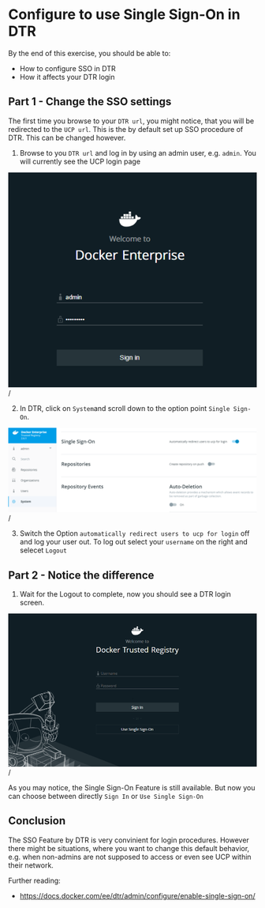 # Configure to use Single Sign-On in DTR

By the end of this exercise, you should be able to:

 - How to configure SSO in DTR
 - How it affects your DTR login
 

## Part 1 - Change the SSO settings

The first time you browse to your `DTR url`, you might notice, that you will be redirected to the `UCP url`. This is the by default set up SSO procedure of DTR. This can be changed however.

1. Browse to you `DTR url` and log in by using an admin user, e.g. `admin`. You will currently see the UCP login page

![rbac01](../images/rbac01.png)/

2. In DTR, click on `System`and scroll down to the option point `Single Sign-On`. 

![dtr-sso01](../images/dtr-sso01.png)/

3. Switch the Option `automatically redirect users to ucp for login` off and log your user out. To log out select your `username` on the right and selecet `Logout`

## Part 2 - Notice the difference

1. Wait for the Logout to complete, now you should see a DTR login screen.

![dtr-sso02](../images/dtr-sso02.png)/

As you may notice, the Single Sign-On Feature is still available. But now you can choose between directly `Sign In` or `Use Single Sign-On`


## Conclusion

The SSO Feature by DTR is very convinient for login procedures. However there might be situations, where you want to change this default behavior, e.g. when non-admins are not supposed to access or even see UCP within their network.

Further reading: 

- https://docs.docker.com/ee/dtr/admin/configure/enable-single-sign-on/



